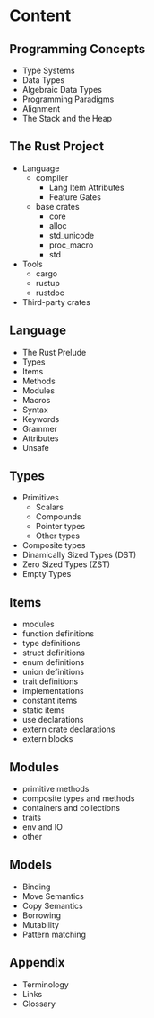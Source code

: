 # Content

## Programming Concepts
* Type Systems
* Data Types
* Algebraic Data Types
* Programming Paradigms
* Alignment
* The Stack and the Heap

## The Rust Project
* Language
  - compiler
    * Lang Item Attributes
    * Feature Gates
  - base crates
    * core
    * alloc
    * std_unicode
    * proc_macro
    * std
* Tools
  - cargo
  - rustup
  - rustdoc
* Third-party crates

## Language
* The Rust Prelude
* Types
* Items
* Methods
* Modules
* Macros
* Syntax
* Keywords
* Grammer
* Attributes
* Unsafe

## Types
- Primitives
  * Scalars
  * Compounds
  * Pointer types
  * Other types
- Composite types
- Dinamically Sized Types (DST)
- Zero Sized Types (ZST)
- Empty Types

## Items
- modules
- function definitions
- type definitions
- struct definitions
- enum definitions
- union definitions
- trait definitions
- implementations
- constant items
- static items
- use declarations
- extern crate declarations
- extern blocks

## Modules
- primitive methods
- composite types and methods
- containers and collections
- traits
- env and IO
- other

## Models
* Binding
* Move Semantics
* Copy Semantics
* Borrowing
* Mutability
* Pattern matching

## Appendix
* Terminology
* Links
* Glossary
